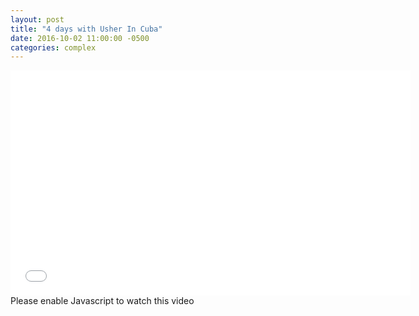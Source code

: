 ```yaml
---
layout: post
title: "4 days with Usher In Cuba"
date: 2016-10-02 11:00:00 -0500
categories: complex
---
```


<iframe src="//player.complex.com/tv/iframe?pId=556f8260656c47a4ab49bf6f2dde85f3&cId=V0ZW54NTE6cmo0uBQql6rVr1kcAWBS2H&adSetCode=3f3b9e47c2954e21bdfb5618c47a61ea&site=complex&kw="width="640" height="360" frameborder="0" scrolling="no" allowfullscreen></iframe><noscript><div>Please enable Javascript to watch this video</div></noscript>
